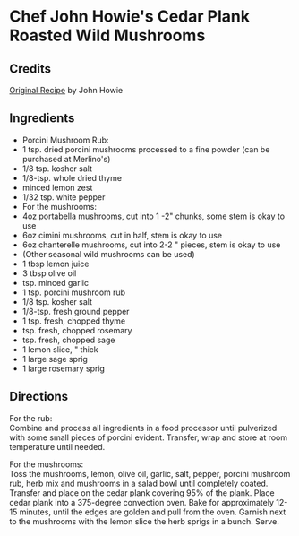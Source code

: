 # Chef John Howie's Cedar Plank Roasted Wild Mushrooms 

<!-- BEGIN content -->
## Credits

[Original Recipe](http://www.seattlecooks.com/recipes/2001/cedarplanksalmon.htm "http://www.seattlecooks.com/recipes/2001/cedarplanksalmon.htm") by John Howie

## Ingredients

- Porcini Mushroom Rub:
- 1 tsp. dried porcini mushrooms processed to a fine powder (can be purchased at Merlino's)
- 1/8 tsp. kosher salt
- 1/8-tsp. whole dried thyme
- minced lemon zest
- 1/32 tsp. white pepper
- For the mushrooms:
- 4oz portabella mushrooms, cut into 1 -2" chunks, some stem is okay to use
- 6oz cimini mushrooms, cut in half, stem is okay to use
- 6oz chanterelle mushrooms, cut into 2-2 " pieces, stem is okay to use
- (Other seasonal wild mushrooms can be used) 
- 1 tbsp lemon juice
- 3 tbsp olive oil
- tsp. minced garlic
- 1 tsp. porcini mushroom rub
- 1/8 tsp. kosher salt
- 1/8-tsp. fresh ground pepper
- 1 tsp. fresh, chopped thyme
- tsp. fresh, chopped rosemary
- tsp. fresh, chopped sage
- 1 lemon slice, " thick
- 1 large sage sprig
- 1 large rosemary sprig

## Directions

For the rub:  
Combine and process all ingredients in a food processor until pulverized with some small pieces of porcini evident. Transfer, wrap and store at room temperature until needed.  
  
For the mushrooms:  
Toss the mushrooms, lemon, olive oil, garlic, salt, pepper, porcini mushroom rub, herb mix and mushrooms in a salad bowl until completely coated. Transfer and place on the cedar plank covering 95% of the plank. Place cedar plank into a 375-degree convection oven. Bake for approximately 12-15 minutes, until the edges are golden and pull from the oven. Garnish next to the mushrooms with the lemon slice the herb sprigs in a bunch. Serve.

<!-- END content -->

